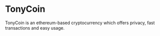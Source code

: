 # TonyCoin
TonyCoin is an ethereum-based cryptocurrency which offers privacy, fast transactions and easy usage. 
